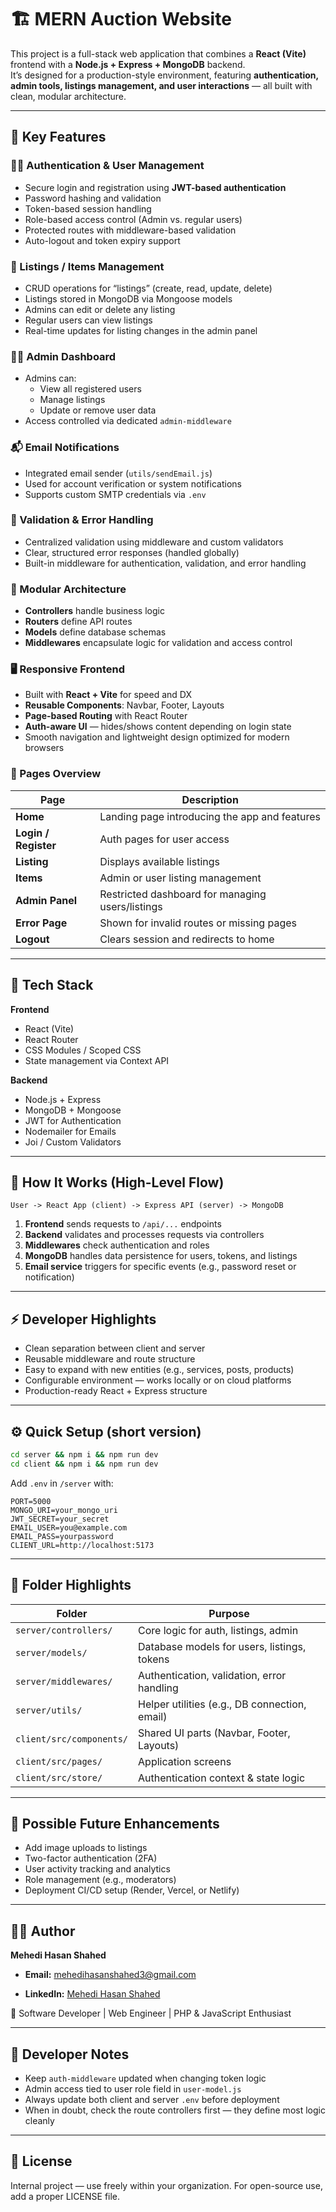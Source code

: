 # 🏗️ MERN Auction Website

This project is a full-stack web application that combines a **React (Vite)** frontend with a **Node.js + Express + MongoDB** backend.  
It’s designed for a production-style environment, featuring **authentication, admin tools, listings management, and user interactions** — all built with clean, modular architecture.

---

## 🌟 Key Features

### 🧑‍💼 Authentication & User Management
- Secure login and registration using **JWT-based authentication**
- Password hashing and validation
- Token-based session handling
- Role-based access control (Admin vs. regular users)
- Protected routes with middleware-based validation
- Auto-logout and token expiry support

### 🛒 Listings / Items Management
- CRUD operations for “listings” (create, read, update, delete)
- Listings stored in MongoDB via Mongoose models
- Admins can edit or delete any listing
- Regular users can view listings
- Real-time updates for listing changes in the admin panel

### 👨‍🔧 Admin Dashboard
- Admins can:
  - View all registered users
  - Manage listings
  - Update or remove user data
- Access controlled via dedicated `admin-middleware`

### 📬 Email Notifications
- Integrated email sender (`utils/sendEmail.js`)
- Used for account verification or system notifications
- Supports custom SMTP credentials via `.env`

### 🧰 Validation & Error Handling
- Centralized validation using middleware and custom validators
- Clear, structured error responses (handled globally)
- Built-in middleware for authentication, validation, and error handling

### 🧩 Modular Architecture
- **Controllers** handle business logic
- **Routers** define API routes
- **Models** define database schemas
- **Middlewares** encapsulate logic for validation and access control

### 🖥️ Responsive Frontend
- Built with **React + Vite** for speed and DX
- **Reusable Components**: Navbar, Footer, Layouts
- **Page-based Routing** with React Router
- **Auth-aware UI** — hides/shows content depending on login state
- Smooth navigation and lightweight design optimized for modern browsers

### 📱 Pages Overview
| Page | Description |
|------|--------------|
| **Home** | Landing page introducing the app and features |
| **Login / Register** | Auth pages for user access |
| **Listing** | Displays available listings |
| **Items** | Admin or user listing management |
| **Admin Panel** | Restricted dashboard for managing users/listings |
| **Error Page** | Shown for invalid routes or missing pages |
| **Logout** | Clears session and redirects to home |

---

## 🧱 Tech Stack

**Frontend**
- React (Vite)
- React Router
- CSS Modules / Scoped CSS
- State management via Context API

**Backend**
- Node.js + Express
- MongoDB + Mongoose
- JWT for Authentication
- Nodemailer for Emails
- Joi / Custom Validators

---

## 🧠 How It Works (High-Level Flow)

```text
User -> React App (client) -> Express API (server) -> MongoDB
````

1. **Frontend** sends requests to `/api/...` endpoints
2. **Backend** validates and processes requests via controllers
3. **Middlewares** check authentication and roles
4. **MongoDB** handles data persistence for users, tokens, and listings
5. **Email service** triggers for specific events (e.g., password reset or notification)

---

## ⚡ Developer Highlights

* Clean separation between client and server
* Reusable middleware and route structure
* Easy to expand with new entities (e.g., services, posts, products)
* Configurable environment — works locally or on cloud platforms
* Production-ready React + Express structure

---

## ⚙️ Quick Setup (short version)

```bash
cd server && npm i && npm run dev
cd client && npm i && npm run dev
```

Add `.env` in `/server` with:

```
PORT=5000
MONGO_URI=your_mongo_uri
JWT_SECRET=your_secret
EMAIL_USER=you@example.com
EMAIL_PASS=yourpassword
CLIENT_URL=http://localhost:5173
```

---

## 🧾 Folder Highlights

| Folder                   | Purpose                                       |
| ------------------------ | --------------------------------------------- |
| `server/controllers/`    | Core logic for auth, listings, admin          |
| `server/models/`         | Database models for users, listings, tokens   |
| `server/middlewares/`    | Authentication, validation, error handling    |
| `server/utils/`          | Helper utilities (e.g., DB connection, email) |
| `client/src/components/` | Shared UI parts (Navbar, Footer, Layouts)     |
| `client/src/pages/`      | Application screens                           |
| `client/src/store/`      | Authentication context & state logic          |

---

## 🧩 Possible Future Enhancements

* Add image uploads to listings
* Two-factor authentication (2FA)
* User activity tracking and analytics
* Role management (e.g., moderators)
* Deployment CI/CD setup (Render, Vercel, or Netlify)

---

## 👨‍💻 Author

**Mehedi Hasan Shahed**

* **Email:** [mehedihasanshahed3@gmail.com](mailto:mehedihasanshahed3@gmail.com)

* **LinkedIn:** [Mehedi Hasan Shahed](https://www.linkedin.com/in/mehedi-hasan-153404287/)

💼 Software Developer | Web Engineer | PHP & JavaScript Enthusiast

---

## 🤝 Developer Notes

* Keep `auth-middleware` updated when changing token logic
* Admin access tied to user role field in `user-model.js`
* Always update both client and server `.env` before deployment
* When in doubt, check the route controllers first — they define most logic cleanly

---

## 🪪 License

Internal project — use freely within your organization.
For open-source use, add a proper LICENSE file.
